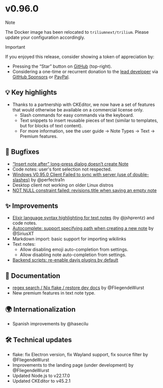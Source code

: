 # v0.96.0
> [!NOTE]
> The Docker image has been relocated to `triliumnext/trilium`. Please update your configuration accordingly.

> [!IMPORTANT]
> If you enjoyed this release, consider showing a token of appreciation by:
> 
> *   Pressing the “Star” button on [GitHub](https://github.com/TriliumNext/Trilium) (top-right).
> *   Considering a one-time or recurrent donation to the [lead developer](https://github.com/eliandoran) via [GitHub Sponsors](https://github.com/sponsors/eliandoran) or [PayPal](https://paypal.me/eliandoran).

## 💡 Key highlights

*   Thanks to a partnership with CKEditor, we now have a set of features that would otherwise be available on a commercial license only.
    *   Slash commands for easy commands via the keyboard.
    *   Text snippets to insert reusable pieces of text (similar to templates, but for blocks of text content).
    *   For more information, see the user guide → Note Types → Text → Premium features.

## 🐞 Bugfixes

*   [“Insert note after” long-press dialog doesn’t create Note](https://github.com/TriliumNext/Notes/issues/2246)
*   Code notes: user's font selection not respected.
*   [Windows V0.95.0 Client Failed to sync with server (use of double-slashes)](https://github.com/TriliumNext/Notes/issues/2339) by @perfectra1n
*   Desktop client not working on older Linux distros
*   [NOT NULL constraint failed: revisions.title when saving an empty note](https://github.com/TriliumNext/Trilium/issues/6103)

## ✨ Improvements

*   [Elixir language syntax highlighting for text notes](https://github.com/TriliumNext/Notes/pull/2327) (by @jshprentz) and code notes.
*   [Autocomplete: support specifying path when creating a new note](https://github.com/TriliumNext/Notes/pull/2342) by @SiriusXT
*   Markdown import: basic support for importing wikilinks
*   Text notes:
    *   Allow disabling emoji auto-completion from settings.
    *   Allow disabling note auto-completion from settings.
*   [Backend scripts: re-enable dayjs plugins by default](https://github.com/TriliumNext/Trilium/issues/6080)

## 📖 Documentation

*   [regex search / Nix flake / restore dev docs](https://github.com/TriliumNext/Notes/pull/2341) by @FliegendeWurst
*   New premium features in text note type.

## 🌍 Internationalization

*   Spanish improvements by @hasecilu

## 🛠️ Technical updates

*   flake: fix Electron version, fix Wayland support, fix source filter by @FliegendeWurst
*   Improvements to the landing page (under development) by @FliegendeWurst
*   Updated Node.js to v22.17.0
*   Updated CKEditor to v45.2.1